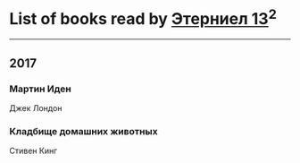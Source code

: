# List of books read by [Этерниел 13](https://my.mail.ru/mail/eterniell/)<sup>2</sup>
---

## 2017

### Мартин Иден
Джек Лондон


### Кладбище домашних животных
Стивен Кинг




